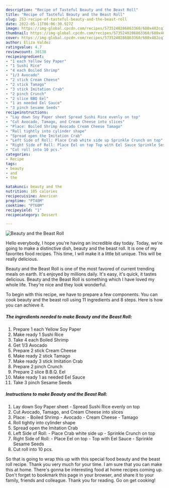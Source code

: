 ```yaml
---
description: "Recipe of Tasteful Beauty and the Beast Roll"
title: "Recipe of Tasteful Beauty and the Beast Roll"
slug: 253-recipe-of-tasteful-beauty-and-the-beast-roll
date: 2022-05-11T06:06:30.927Z
image: https://img-global.cpcdn.com/recipes/5735240286863360/680x482cq70/beauty-and-the-beast-roll-recipe-main-photo.jpg
thumbnail: https://img-global.cpcdn.com/recipes/5735240286863360/680x482cq70/beauty-and-the-beast-roll-recipe-main-photo.jpg
cover: https://img-global.cpcdn.com/recipes/5735240286863360/680x482cq70/beauty-and-the-beast-roll-recipe-main-photo.jpg
author: Eliza Valdez
ratingvalue: 4.7
reviewcount: 30138
recipeingredient:
- "1 each Yellow Soy Paper"
- "1 Sushi Rice"
- "4 each Boiled Shrimp"
- "1/3 Avocado"
- "2 stick Cream Cheese"
- "2 stick Tamago"
- "3 stick Imitation Crab"
- "2 pinch Crunch"
- "2 slice BBQ Eel"
- "1 as needed Eel Sauce"
- "3 pinch Sesame Seeds"
recipeinstructions:
- "Lay down Soy Paper sheet Spread Sushi Rice evenly on top"
- "Cut Avocado, Tamago, and Cream Cheese into slices"
- "Place: Boiled Shrimp Avocado Cream Cheese Tamago"
- "Roll tightly into cylinder shape"
- "Spread open the Imitation Crab"
- "Left Side of Roll: Place Crab white side up Sprinkle Crunch on top"
- "Right Side of Roll: Place Eel on top Top with Eel Sauce Sprinkle Sesame Seeds"
- "Cut roll into 10 pcs."
categories:
- Recipe
tags:
- beauty
- and
- the

katakunci: beauty and the 
nutrition: 105 calories
recipecuisine: American
preptime: "PT40M"
cooktime: "PT60M"
recipeyield: "1"
recipecategory: Dessert

---
```



![Beauty and the Beast Roll](https://img-global.cpcdn.com/recipes/5735240286863360/680x482cq70/beauty-and-the-beast-roll-recipe-main-photo.jpg)

Hello everybody, I hope you're having an incredible day today. Today, we're going to make a distinctive dish, beauty and the beast roll. It is one of my favorites food recipes. This time, I will make it a little bit unique. This will be really delicious.

Beauty and the Beast Roll is one of the most favored of current trending meals on earth. It's enjoyed by millions daily. It's easy, it's quick, it tastes delicious. Beauty and the Beast Roll is something which I have loved my whole life. They're nice and they look wonderful.




To begin with this recipe, we have to prepare a few components. You can cook beauty and the beast roll using 11 ingredients and 8 steps. Here is how you can achieve it.

<!--inarticleads1-->

##### The ingredients needed to make Beauty and the Beast Roll:

1. Prepare 1 each Yellow Soy Paper
1. Make ready 1 Sushi Rice
1. Take 4 each Boiled Shrimp
1. Get 1/3 Avocado
1. Prepare 2 stick Cream Cheese
1. Make ready 2 stick Tamago
1. Make ready 3 stick Imitation Crab
1. Prepare 2 pinch Crunch
1. Prepare 2 slice B.B.Q. Eel
1. Make ready 1 as needed Eel Sauce
1. Take 3 pinch Sesame Seeds




<!--inarticleads2-->

##### Instructions to make Beauty and the Beast Roll:

1. Lay down Soy Paper sheet - Spread Sushi Rice evenly on top
1. Cut Avocado, Tamago, and Cream Cheese into slices
1. Place: - Boiled Shrimp - Avocado - Cream Cheese - Tamago
1. Roll tightly into cylinder shape
1. Spread open the Imitation Crab
1. Left Side of Roll: - Place Crab white side up - Sprinkle Crunch on top
1. Right Side of Roll: - Place Eel on top - Top with Eel Sauce - Sprinkle Sesame Seeds
1. Cut roll into 10 pcs.




So that is going to wrap this up with this special food beauty and the beast roll recipe. Thank you very much for your time. I am sure that you can make this at home. There's gonna be interesting food at home recipes coming up. Don't forget to bookmark this page in your browser, and share it to your family, friends and colleague. Thank you for reading. Go on get cooking!

